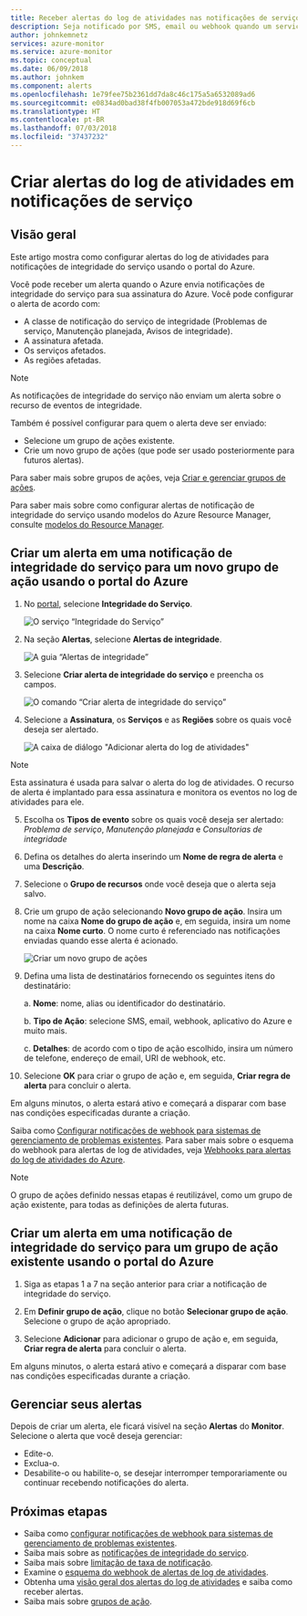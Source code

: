 ```yaml
---
title: Receber alertas do log de atividades nas notificações de serviço do Azure
description: Seja notificado por SMS, email ou webhook quando um serviço do Azure for executado.
author: johnkemnetz
services: azure-monitor
ms.service: azure-monitor
ms.topic: conceptual
ms.date: 06/09/2018
ms.author: johnkem
ms.component: alerts
ms.openlocfilehash: 1e79fee75b2361dd7da8c46c175a5a6532089ad6
ms.sourcegitcommit: e0834ad0bad38f4fb007053a472bde918d69f6cb
ms.translationtype: HT
ms.contentlocale: pt-BR
ms.lasthandoff: 07/03/2018
ms.locfileid: "37437232"
---
```

# <a name="create-activity-log-alerts-on-service-notifications"></a>Criar alertas do log de atividades em notificações de serviço
## <a name="overview"></a>Visão geral
Este artigo mostra como configurar alertas do log de atividades para notificações de integridade do serviço usando o portal do Azure.  

Você pode receber um alerta quando o Azure envia notificações de integridade do serviço para sua assinatura do Azure. Você pode configurar o alerta de acordo com:

- A classe de notificação do serviço de integridade (Problemas de serviço, Manutenção planejada, Avisos de integridade).
- A assinatura afetada.
- Os serviços afetados.
- As regiões afetadas.

> [!NOTE]
> As notificações de integridade do serviço não enviam um alerta sobre o recurso de eventos de integridade.

Também é possível configurar para quem o alerta deve ser enviado:

- Selecione um grupo de ações existente.
- Crie um novo grupo de ações (que pode ser usado posteriormente para futuros alertas).

Para saber mais sobre grupos de ações, veja [Criar e gerenciar grupos de ações](monitoring-action-groups.md).

Para saber mais sobre como configurar alertas de notificação de integridade do serviço usando modelos do Azure Resource Manager, consulte [modelos do Resource Manager](monitoring-create-activity-log-alerts-with-resource-manager-template.md).

## <a name="create-an-alert-on-a-service-health-notification-for-a-new-action-group-by-using-the-azure-portal"></a>Criar um alerta em uma notificação de integridade do serviço para um novo grupo de ação usando o portal do Azure
1. No [portal](https://portal.azure.com), selecione **Integridade do Serviço**.

    ![O serviço “Integridade do Serviço”](./media/monitoring-activity-log-alerts-on-service-notifications/home-servicehealth.png)

2. Na seção **Alertas**, selecione **Alertas de integridade**.

    ![A guia “Alertas de integridade”](./media/monitoring-activity-log-alerts-on-service-notifications/alerts-blades-sh.png)

3. Selecione **Criar alerta de integridade do serviço** e preencha os campos.

    ![O comando “Criar alerta de integridade do serviço”](./media/monitoring-activity-log-alerts-on-service-notifications/service-health-alert.png)

4. Selecione a **Assinatura**, os **Serviços** e as **Regiões** sobre os quais você deseja ser alertado.

    ![A caixa de diálogo "Adicionar alerta do log de atividades"](./media/monitoring-activity-log-alerts-on-service-notifications/activity-log-alert-new-ux.png)

> [!NOTE]
> Esta assinatura é usada para salvar o alerta do log de atividades. O recurso de alerta é implantado para essa assinatura e monitora os eventos no log de atividades para ele.

5. Escolha os **Tipos de evento** sobre os quais você deseja ser alertado: *Problema de serviço*, *Manutenção planejada* e *Consultorias de integridade* 

6. Defina os detalhes do alerta inserindo um **Nome de regra de alerta** e uma **Descrição**.

7. Selecione o **Grupo de recursos** onde você deseja que o alerta seja salvo.

8. Crie um grupo de ação selecionando **Novo grupo de ação**. Insira um nome na caixa **Nome do grupo de ação** e, em seguida, insira um nome na caixa **Nome curto**. O nome curto é referenciado nas notificações enviadas quando esse alerta é acionado.

    ![Criar um novo grupo de ações](./media/monitoring-activity-log-alerts-on-service-notifications/action-group-creation.png)

9. Defina uma lista de destinatários fornecendo os seguintes itens do destinatário:

    a. **Nome**: nome, alias ou identificador do destinatário.

    b. **Tipo de Ação**: selecione SMS, email, webhook, aplicativo do Azure e muito mais.

    c. **Detalhes**: de acordo com o tipo de ação escolhido, insira um número de telefone, endereço de email, URI de webhook, etc.

10. Selecione **OK** para criar o grupo de ação e, em seguida, **Criar regra de alerta** para concluir o alerta.

Em alguns minutos, o alerta estará ativo e começará a disparar com base nas condições especificadas durante a criação.

Saiba como [Configurar notificações de webhook para sistemas de gerenciamento de problemas existentes](../service-health/service-health-alert-webhook-guide.md). Para saber mais sobre o esquema do webhook para alertas de log de atividades, veja [Webhooks para alertas do log de atividades do Azure](monitoring-activity-log-alerts-webhook.md).

>[!NOTE]
>O grupo de ações definido nessas etapas é reutilizável, como um grupo de ação existente, para todas as definições de alerta futuras.
>
>

## <a name="create-an-alert-on-a-service-health-notification-for-an-existing-action-group-by-using-the-azure-portal"></a>Criar um alerta em uma notificação de integridade do serviço para um grupo de ação existente usando o portal do Azure

1. Siga as etapas 1 a 7 na seção anterior para criar a notificação de integridade do serviço. 

2. Em **Definir grupo de ação**, clique no botão **Selecionar grupo de ação**. Selecione o grupo de ação apropriado.

3. Selecione **Adicionar** para adicionar o grupo de ação e, em seguida, **Criar regra de alerta** para concluir o alerta.

Em alguns minutos, o alerta estará ativo e começará a disparar com base nas condições especificadas durante a criação.

## <a name="manage-your-alerts"></a>Gerenciar seus alertas

Depois de criar um alerta, ele ficará visível na seção **Alertas** do **Monitor**. Selecione o alerta que você deseja gerenciar:

* Edite-o.
* Exclua-o.
* Desabilite-o ou habilite-o, se desejar interromper temporariamente ou continuar recebendo notificações do alerta.

## <a name="next-steps"></a>Próximas etapas
- Saiba como [configurar notificações de webhook para sistemas de gerenciamento de problemas existentes](../service-health/service-health-alert-webhook-guide.md).
- Saiba mais sobre as [notificações de integridade do serviço](monitoring-service-notifications.md).
- Saiba mais sobre [limitação de taxa de notificação](monitoring-alerts-rate-limiting.md).
- Examine o [esquema do webhook de alertas de log de atividades](monitoring-activity-log-alerts-webhook.md).
- Obtenha uma [visão geral dos alertas do log de atividades](monitoring-overview-alerts.md) e saiba como receber alertas. 
- Saiba mais sobre [grupos de ação](monitoring-action-groups.md).
